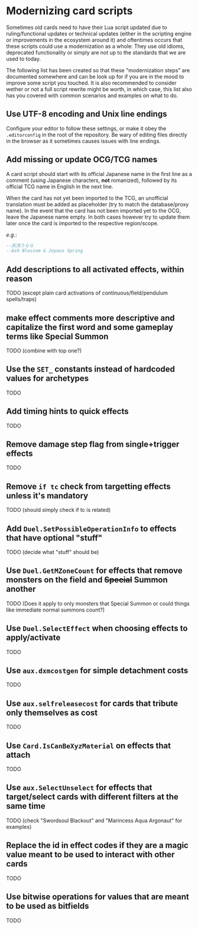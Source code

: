 # Modernizing card scripts

Sometimes old cards need to have their Lua script updated due to ruling/functional updates or technical updates (either in the scripting engine or improvements in the ecosystem around it) and oftentimes occurs that these scripts could use a modernization as a whole: They use old idioms, deprecated functionality or simply are not up to the standards that we are used to today.

The following list has been created so that these "modernization steps" are documented somewhere and can be look up for if you are in the mood to improve some script you touched. It is also recommended to consider wether or not a full script rewrite might be worth, in which case, this list also has you covered with common scenarios and examples on what to do.

## Use UTF-8 encoding and Unix line endings

Configure your editor to follow these settings, or make it obey the `.editorconfig` in the root of the repository. Be wary of editing files directly in the browser as it sometimes causes issues with line endings.

## Add missing or update OCG/TCG names

A card script should start with its official Japanese name in the first line as a comment (using Japanese characters, **not** romanized), followed by its official TCG name in English in the next line.

When the card has not yet been imported to the TCG, an unofficial translation must be added as placeholder (try to match the database/proxy name). In the event that the card has not been imported yet to the OCG, leave the Japanese name empty. In both cases however try to update them later once the card is imported to the respective region/scope.

_e.g._:
```lua
--灰流うらら
--Ash Blossom & Joyous Spring
```

## Add descriptions to all activated effects, within reason

TODO (except plain card activations of continuous/field/pendulum spells/traps)

## make effect comments more descriptive and capitalize the first word and some gameplay terms like Special Summon

TODO (combine with top one?)

## Use the `SET_` constants instead of hardcoded values for archetypes

TODO

## Add timing hints to quick effects

TODO

## Remove damage step flag from single+trigger effects

TODO

## Remove `if tc` check from targetting effects unless it's mandatory 

TODO (should simply check if tc is related)

## Add `Duel.SetPossibleOperationInfo` to effects that have optional "stuff"

TODO (decide what "stuff" should be)

## Use `Duel.GetMZoneCount` for effects that remove monsters on the field and ~~Special~~ Summon another

TODO (Does it apply to only monsters that Special Summon or could things like immediate normal summons count?)

## Use `Duel.SelectEffect` when choosing effects to apply/activate

TODO

## Use `aux.dxmcostgen` for simple detachment costs

TODO

## Use `aux.selfreleasecost` for cards that tribute only themselves as cost

TODO

## Use `Card.IsCanBeXyzMaterial` on effects that attach

TODO

## Use `aux.SelectUnselect` for effects that target/select cards with different filters at the same time

TODO (check "Swordsoul Blackout" and "Marincess Aqua Argonaut" for examples)

## Replace the id in effect codes if they are a magic value meant to be used to interact with other cards

TODO

## Use bitwise operations for values that are meant to be used as bitfields

TODO
